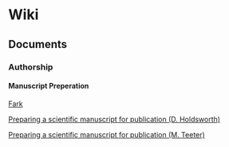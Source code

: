 # Wiki

## Documents

### Authorship

#### Manuscript Preperation

[Fark](http://www.fark.com)

[Preparing a scientific manuscript for publication (D. Holdsworth)](manuscript_preparation_holdsworth_ppslides.pdf)

[Preparing a scientific manuscript for publication (M. Teeter)](manuscript_preparation_teeter_holdsworth.ppt)

